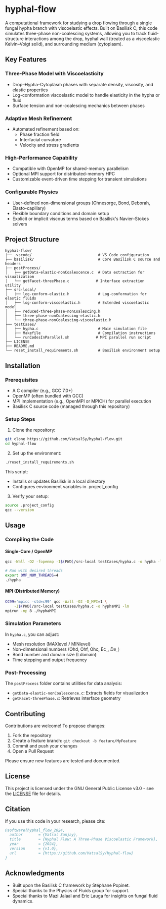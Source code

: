 # hyphal-flow

A computational framework for studying a drop flowing through a single fungal hypha branch with viscoelastic effects. Built on Basilisk C, this code simulates three-phase non-coalescing systems, allowing you to track fluid-structure interactions among the drop, hyphal wall (treated as a viscoelastic Kelvin–Voigt solid), and surrounding medium (cytoplasm).

## Key Features

### Three-Phase Model with Viscoelasticity
- Drop–Hypha–Cytoplasm phases with separate density, viscosity, and elastic properties
- Log-conformation viscoelastic model to handle elasticity in the hypha or fluid
- Surface tension and non-coalescing mechanics between phases

### Adaptive Mesh Refinement
- Automated refinement based on:
  - Phase fraction field
  - Interfacial curvature
  - Velocity and stress gradients

### High-Performance Capability
- Compatible with OpenMP for shared-memory parallelism
- Optional MPI support for distributed-memory HPC
- Customizable event-driven time stepping for transient simulations

### Configurable Physics
- User-defined non-dimensional groups (Ohnesorge, Bond, Deborah, Elasto-capillary)
- Flexible boundary conditions and domain setup
- Explicit or implicit viscous terms based on Basilisk's Navier–Stokes solvers

## Project Structure

```
hyphal-flow/
├── .vscode/                              # VS Code configuration
├── basilisk/                             # Core Basilisk C source and headers
├── postProcess/
│   ├── getData-elastic-nonCoalescence.c  # Data extraction for visualization
│   └── getFacet-threePhase.c            # Interface extraction utility
├── src-local/
│   ├── log-conform-elastic.h             # Log-conformation for elastic fluids
│   ├── log-conform-viscoelastic.h        # Extended viscoelastic model
│   ├── reduced-three-phase-nonCoalescing.h
│   ├── three-phase-nonCoalescing-elastic.h
│   └── three-phase-nonCoalescing-viscoelastic.h
├── testCases/
│   ├── hypha.c                           # Main simulation file
│   ├── Makefile                          # Compilation instructions
│   └── runCodesInParallel.sh            # MPI parallel run script
├── LICENSE
├── README.md
└── reset_install_requirements.sh         # Basilisk environment setup
```

## Installation

### Prerequisites
- A C compiler (e.g., GCC 7.0+)
- OpenMP (often bundled with GCC)
- MPI implementation (e.g., OpenMPI or MPICH) for parallel execution
- Basilisk C source code (managed through this repository)

### Setup Steps
1. Clone the repository:
```bash
git clone https://github.com/VatsalSy/hyphal-flow.git
cd hyphal-flow
```

2. Set up the environment:
```bash
./reset_install_requirements.sh
```
This script:
- Installs or updates Basilisk in a local directory
- Configures environment variables in .project_config

3. Verify your setup:
```bash
source .project_config
qcc --version
```

## Usage

### Compiling the Code

#### Single-Core / OpenMP
```bash
qcc -Wall -O2 -fopenmp -I$(PWD)/src-local testCases/hypha.c -o hypha -lm

# Run with desired threads
export OMP_NUM_THREADS=4
./hypha
```

#### MPI (Distributed Memory)
```bash
CC99='mpicc -std=c99' qcc -Wall -O2 -D_MPI=1 \
    -I$(PWD)/src-local testCases/hypha.c -o hyphaMPI -lm
mpirun -np 8 ./hyphaMPI
```

### Simulation Parameters

In `hypha.c`, you can adjust:
- Mesh resolution (MAXlevel / MINlevel)
- Non-dimensional numbers (Ohd, Ohf, Ohc, Ec_*, De_*)
- Bond number and domain size (Ldomain)
- Time stepping and output frequency

### Post-Processing

The `postProcess` folder contains utilities for data analysis:
- `getData-elastic-nonCoalescence.c`: Extracts fields for visualization
- `getFacet-threePhase.c`: Retrieves interface geometry

## Contributing

Contributions are welcome! To propose changes:
1. Fork the repository
2. Create a feature branch: `git checkout -b feature/MyFeature`
3. Commit and push your changes
4. Open a Pull Request

Please ensure new features are tested and documented.

## License

This project is licensed under the GNU General Public License v3.0 - see the [LICENSE](LICENSE) file for details.

## Citation

If you use this code in your research, please cite:

```bibtex
@software{hyphal_flow_2024,
  author       = {Vatsal Sanjay},
  title        = {Hyphal Flow: A Three-Phase Viscoelastic Framework},
  year         = {2024},
  version      = {v1.0},
  url          = {https://github.com/VatsalSy/hyphal-flow}
}
```

## Acknowledgments
- Built upon the Basilisk C framework by Stéphane Popinet.
- Special thanks to the Physics of Fluids group for support. 
- Special thanks to Mazi Jalaal and Eric Lauga for insights on fungal fluid dynamics.

